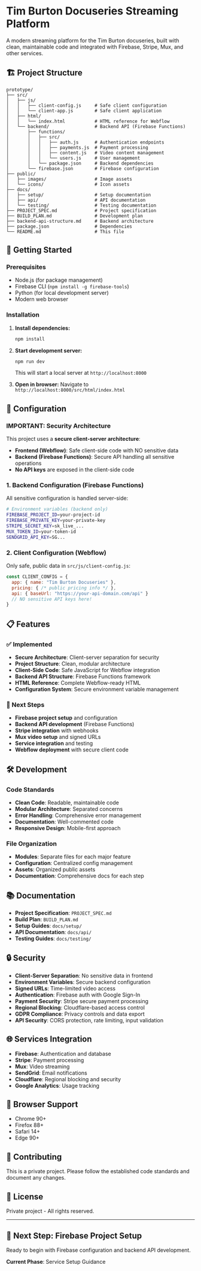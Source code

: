# Tim Burton Docuseries Streaming Platform

A modern streaming platform for the Tim Burton docuseries, built with clean, maintainable code and integrated with Firebase, Stripe, Mux, and other services.

## 🏗️ Project Structure

```
prototype/
├── src/
│   ├── js/
│   │   ├── client-config.js     # Safe client configuration
│   │   └── client-app.js        # Safe client application
│   ├── html/
│   │   └── index.html           # HTML reference for Webflow
│   └── backend/                 # Backend API (Firebase Functions)
│       ├── functions/
│       │   ├── src/
│       │   │   ├── auth.js      # Authentication endpoints
│       │   │   ├── payments.js  # Payment processing
│       │   │   ├── content.js   # Video content management
│       │   │   └── users.js     # User management
│       │   └── package.json     # Backend dependencies
│       └── firebase.json        # Firebase configuration
├── public/
│   ├── images/                  # Image assets
│   └── icons/                   # Icon assets
├── docs/
│   ├── setup/                   # Setup documentation
│   ├── api/                     # API documentation
│   └── testing/                 # Testing documentation
├── PROJECT_SPEC.md              # Project specification
├── BUILD_PLAN.md                # Development plan
├── backend-api-structure.md     # Backend architecture
├── package.json                 # Dependencies
└── README.md                    # This file
```

## 🚀 Getting Started

### Prerequisites
- Node.js (for package management)
- Firebase CLI (`npm install -g firebase-tools`)
- Python (for local development server)
- Modern web browser

### Installation

1. **Install dependencies:**
   ```bash
   npm install
   ```

2. **Start development server:**
   ```bash
   npm run dev
   ```
   This will start a local server at `http://localhost:8000`

3. **Open in browser:**
   Navigate to `http://localhost:8000/src/html/index.html`

## 🔧 Configuration

### **IMPORTANT: Security Architecture**

This project uses a **secure client-server architecture**:

- **Frontend (Webflow)**: Safe client-side code with NO sensitive data
- **Backend (Firebase Functions)**: Secure API handling all sensitive operations
- **No API keys** are exposed in the client-side code

### 1. Backend Configuration (Firebase Functions)
All sensitive configuration is handled server-side:

```bash
# Environment variables (backend only)
FIREBASE_PROJECT_ID=your-project-id
FIREBASE_PRIVATE_KEY=your-private-key
STRIPE_SECRET_KEY=sk_live_...
MUX_TOKEN_ID=your-token-id
SENDGRID_API_KEY=SG...
```

### 2. Client Configuration (Webflow)
Only safe, public data in `src/js/client-config.js`:

```javascript
const CLIENT_CONFIG = {
  app: { name: "Tim Burton Docuseries" },
  pricing: { /* public pricing info */ },
  api: { baseUrl: "https://your-api-domain.com/api" }
  // NO sensitive API keys here!
}
```

## 📋 Features

### ✅ Implemented
- **Secure Architecture**: Client-server separation for security
- **Project Structure**: Clean, modular architecture
- **Client-Side Code**: Safe JavaScript for Webflow integration
- **Backend API Structure**: Firebase Functions framework
- **HTML Reference**: Complete Webflow-ready HTML
- **Configuration System**: Secure environment variable management

### 🚧 Next Steps
- **Firebase project setup** and configuration
- **Backend API development** (Firebase Functions)
- **Stripe integration** with webhooks
- **Mux video setup** and signed URLs
- **Service integration** and testing
- **Webflow deployment** with secure client code

## 🛠️ Development

### Code Standards
- **Clean Code**: Readable, maintainable code
- **Modular Architecture**: Separated concerns
- **Error Handling**: Comprehensive error management
- **Documentation**: Well-commented code
- **Responsive Design**: Mobile-first approach

### File Organization
- **Modules**: Separate files for each major feature
- **Configuration**: Centralized config management
- **Assets**: Organized public assets
- **Documentation**: Comprehensive docs for each step

## 📚 Documentation

- **Project Specification**: `PROJECT_SPEC.md`
- **Build Plan**: `BUILD_PLAN.md`
- **Setup Guides**: `docs/setup/`
- **API Documentation**: `docs/api/`
- **Testing Guides**: `docs/testing/`

## 🔒 Security

- **Client-Server Separation**: No sensitive data in frontend
- **Environment Variables**: Secure backend configuration
- **Signed URLs**: Time-limited video access
- **Authentication**: Firebase auth with Google Sign-In
- **Payment Security**: Stripe secure payment processing
- **Regional Blocking**: Cloudflare-based access control
- **GDPR Compliance**: Privacy controls and data export
- **API Security**: CORS protection, rate limiting, input validation

## 🌐 Services Integration

- **Firebase**: Authentication and database
- **Stripe**: Payment processing
- **Mux**: Video streaming
- **SendGrid**: Email notifications
- **Cloudflare**: Regional blocking and security
- **Google Analytics**: Usage tracking

## 📱 Browser Support

- Chrome 90+
- Firefox 88+
- Safari 14+
- Edge 90+

## 🤝 Contributing

This is a private project. Please follow the established code standards and document any changes.

## 📄 License

Private project - All rights reserved.

---

## 🚀 **Next Step**: Firebase Project Setup

Ready to begin with Firebase configuration and backend API development.

**Current Phase**: Service Setup Guidance
